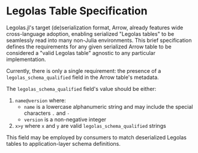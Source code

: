 # Legolas Table Specification

Legolas.jl's target (de)serialization format, Arrow, already features wide cross-language adoption, enabling serialized "Legolas tables" to be seamlessly read into many non-Julia environments. This brief specification defines the requirements for any given serialized Arrow table to be considered a "valid Legolas table" agnostic to any particular implementation.

Currently, there is only a single requirement: the presence of a `legolas_schema_qualified` field in the Arrow table's metadata.

The `legolas_schema_qualified` field's value should be either:

1. `name@version` where:
    - `name` is a lowercase alphanumeric string and may include the special characters `.` and `-`
    - `version` is a non-negative integer
2. `x>y` where `x` and `y` are valid `legolas_schema_qualified` strings

This field may be employed by consumers to match deserialized Legolas tables to application-layer schema definitions.